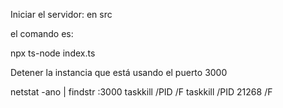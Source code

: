 Iniciar el servidor:
en src

el comando es:

npx ts-node index.ts



Detener la instancia que está usando el puerto 3000

netstat -ano | findstr :3000
taskkill /PID <PID> /F
taskkill /PID 21268 /F
